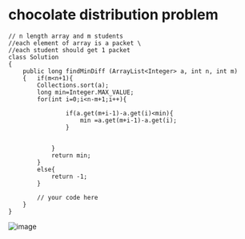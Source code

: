 # chocolate distribution problem 
```
// n length array and m students
//each element of array is a packet \
//each student should get 1 packet
class Solution
{
    public long findMinDiff (ArrayList<Integer> a, int n, int m)
    {   if(m<n+1){
        Collections.sort(a);
        long min=Integer.MAX_VALUE;
        for(int i=0;i<n-m+1;i++){
            
                if(a.get(m+i-1)-a.get(i)<min){
                    min =a.get(m+i-1)-a.get(i);
                }
                    
                
            }
            return min;
        }
        else{
            return -1;
        }
        
        // your code here
    }
}
```
![image](https://github.com/sri-singhal/DSA-JAVA-/assets/98937798/4ff6f8fe-422b-4339-a040-c126ea3268e9)
